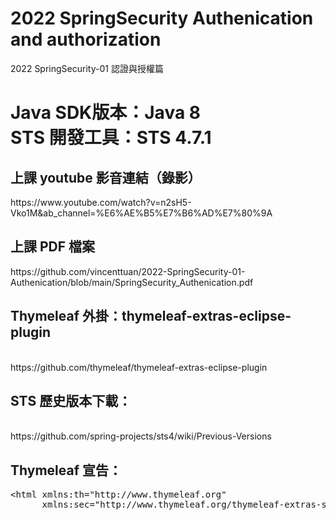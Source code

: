 # 2022 SpringSecurity Authenication and authorization
2022 SpringSecurity-01 認證與授權篇
<h1>
Java SDK版本：Java 8<br />
STS 開發工具：STS 4.7.1<br />
</h1>

<h2>上課 youtube 影音連結（錄影）</h2>
https://www.youtube.com/watch?v=n2sH5-Vko1M&ab_channel=%E6%AE%B5%E7%B6%AD%E7%80%9A

<h2>上課 PDF 檔案</h2>
https://github.com/vincenttuan/2022-SpringSecurity-01-Authenication/blob/main/SpringSecurity_Authenication.pdf

<h2>Thymeleaf 外掛：thymeleaf-extras-eclipse-plugin</h2>
<br />
https://github.com/thymeleaf/thymeleaf-extras-eclipse-plugin


<h2>STS 歷史版本下載：</h2>
<br />
https://github.com/spring-projects/sts4/wiki/Previous-Versions


<h2>Thymeleaf 宣告：</h2><pre>
&lt;html xmlns:th="http://www.thymeleaf.org"
      xmlns:sec="http://www.thymeleaf.org/thymeleaf-extras-springsecurity5"&gt;
</pre>


